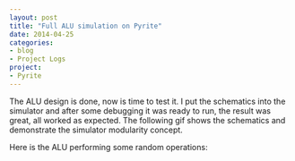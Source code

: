 ```yaml
---
layout: post
title: "Full ALU simulation on Pyrite"
date: 2014-04-25
categories: 
- blog 
- Project Logs
project:
- Pyrite
---
```


The ALU design is done, now is time to test it. I put the schematics into the simulator and after some debugging it was ready to run, the result was great, all worked as expected. The following gif shows the schematics and demonstrate the simulator modularity concept.

<!--more-->

Here is the ALU performing some random operations:
